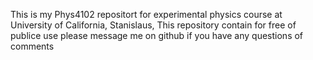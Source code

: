 This is my Phys4102 repositort for experimental physics course at University of California, Stanislaus,
This repository contain for free of publice use
please message me on github if you have any questions of comments
